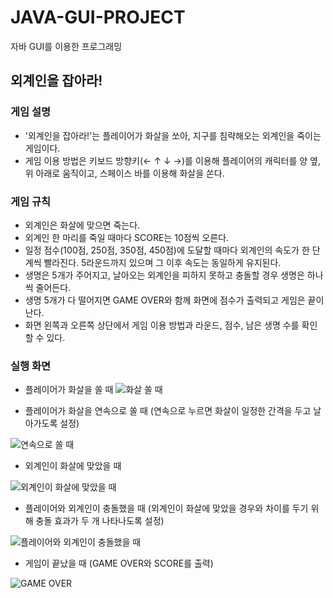 # JAVA-GUI-PROJECT
자바 GUI를 이용한 프로그래밍 

## 외계인을 잡아라! 
### 게임 설명
 - '외계인을 잡아라!'는 플레이어가 화살을 쏘아, 지구를 침략해오는 외계인을 죽이는 게임이다. 
 - 게임 이용 방법은 키보드 방향키(← ↑ ↓ →)를 이용해 플레이어의 캐릭터를 양 옆, 위 아래로 움직이고, 스페이스 바를 이용해 화살을 쏜다. 
### 게임 규칙
 - 외계인은 화살에 맞으면 죽는다. 
 - 외계인 한 마리를 죽일 때마다 SCORE는 10점씩 오른다. 
 - 일정 점수(100점, 250점, 350점, 450점)에 도달할 때마다 외계인의 속도가 한 단계씩 빨라진다. 
   5라운드까지 있으며 그 이후 속도는 동일하게 유지된다. 
 - 생명은 5개가 주어지고, 날아오는 외계인을 피하지 못하고 충돌할 경우 생명은 하나씩 줄어든다. 
 - 생명 5개가 다 떨어지면 GAME OVER와 함께 화면에 점수가 출력되고 게임은 끝이 난다. 
 - 화면 왼쪽과 오른쪽 상단에서 게임 이용 방법과 라운드, 점수, 남은 생명 수를 확인할 수 있다. 
   
### 실행 화면
 - 플레이어가 화살을 쏠 때 
   ![화살 쏠 때 ](https://user-images.githubusercontent.com/52234053/92622929-97c45f00-f300-11ea-901c-4fe336038db2.png)
  
 - 플레이어가 화살을 연속으로 쏠 때 (연속으로 누르면 화살이 일정한 간격을 두고 날아가도록 설정) 
 
  ![연속으로 쏠 때](https://user-images.githubusercontent.com/52234053/92622937-998e2280-f300-11ea-8e93-69d1e3215c37.png)
  
 - 외계인이 화살에 맞았을 때 
 
  ![외계인이 화살에 맞았을 때](https://user-images.githubusercontent.com/52234053/92622938-9a26b900-f300-11ea-8bd0-e9a3867064ec.png)
  
 - 플레이어와 외계인이 충돌했을 때 (외계인이 화살에 맞았을 경우와 차이를 두기 위해 충돌 효과가 두 개 나타나도록 설정) 
 
  ![플레이어와 외계인이 충돌했을 때](https://user-images.githubusercontent.com/52234053/92622939-9abf4f80-f300-11ea-90c3-642dbb3f0470.png)
  
 - 게임이 끝났을 때 (GAME OVER와 SCORE를 출력) 
 
  ![GAME OVER](https://user-images.githubusercontent.com/52234053/92622941-9abf4f80-f300-11ea-9c39-819ba5aa86cc.png)
